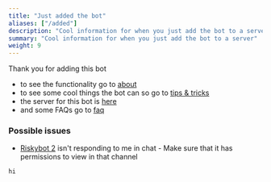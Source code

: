 ```yaml
---
title: "Just added the bot"
aliases: ["/added"]
description: "Cool information for when you just add the bot to a server"
summary: "Cool information for when you just add the bot to a server"
weight: 9
---
```

Thank you for adding this bot

* to see the functionality go to [about](../about)
* to see some cool things the bot can so go to [tips & tricks](../tips-tricks)
* the server for this bot is [here](https://discord.gg/34sQduaUh2)
* and some FAQs go to [faq](../faq)

### Possible issues
* [Riskybot 2](../about/riskybot-2) isn't responding to me in chat - Make sure that it has permissions to view in that channel


``` 
hi
```
